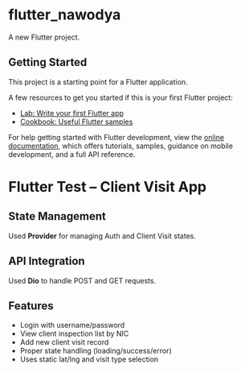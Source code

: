 # flutter_nawodya

A new Flutter project.

## Getting Started

This project is a starting point for a Flutter application.

A few resources to get you started if this is your first Flutter project:

- [Lab: Write your first Flutter app](https://docs.flutter.dev/get-started/codelab)
- [Cookbook: Useful Flutter samples](https://docs.flutter.dev/cookbook)

For help getting started with Flutter development, view the
[online documentation](https://docs.flutter.dev/), which offers tutorials,
samples, guidance on mobile development, and a full API reference.


# Flutter Test – Client Visit App

## State Management
Used **Provider** for managing Auth and Client Visit states.

## API Integration
Used **Dio** to handle POST and GET requests.

## Features
- Login with username/password
- View client inspection list by NIC
- Add new client visit record
- Proper state handling (loading/success/error)
- Uses static lat/lng and visit type selection
